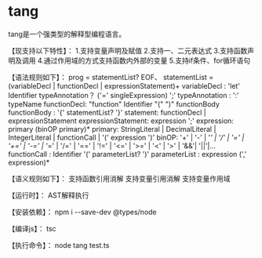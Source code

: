 # tang
tang是一个强类型的解释型编程语言。

【现支持以下特性】：
1.支持变量声明及赋值
2.支持一、二元表达式
3.支持函数声明及调用
4.通过作用域的方式支持函数内外部的变量
5.支持if条件、for循环语句

【语法规则如下】：
prog = statementList? EOF、
statementList = (variableDecl | functionDecl | expressionStatement)+ 
variableDecl : 'let' Identifier typeAnnotation？ ('=' singleExpression) ';'
typeAnnotation : ':' typeName
functionDecl: "function" Identifier "(" ")"  functionBody
functionBody : '{' statementList? '}' 
statement: functionDecl | expressionStatement
expressionStatement: expression ';' 
expression: primary (binOP primary)* 
primary: StringLiteral | DecimalLiteral | IntegerLiteral | functionCall | '(' expression ')' 
binOP: '+' | '-' | '*' | '/' | '=' | '+=' | '-=' | '*=' | '/=' | '==' | '!=' | '<=' | '>=' | '<'
      | '>' | '&&'| '||'|...
functionCall : Identifier '(' parameterList? ')' 
parameterList : expression (',' expression)* 

【语义规则如下】：
支持函数引用消解
支持变量引用消解
支持变量作用域

【运行时】：
AST解释执行

【安装依赖】：
npm i --save-dev @types/node

【编译js】：
tsc

【执行命令】：
node tang test.ts
